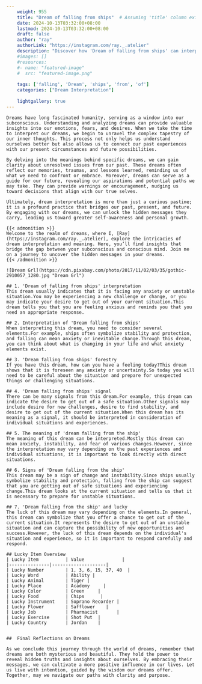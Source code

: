 ```yaml
---
    weight: 955
    title: "Dream of falling from ships"  # Assuming 'title' column exists
    date: 2024-10-13T03:32:00+08:00
    lastmod: 2024-10-13T03:32:00+08:00
    draft: false
    author: "ray"
    authorLink: "https://instagram.com/ray._.atelier"
    description: "Discover how 'Dream of falling from ships' can interpret your future and uncover its significant meanings in your life."
    #images: []
    #resources:
    #- name: "featured-image"
    #  src: "featured-image.png"
    
    tags: ['falling', 'Dream', 'ships', 'from', 'of']
    categories: ["Dream Interpretation"]
    
    lightgallery: true
---
```

    
    Dreams have long fascinated humanity, serving as a window into our subconscious. Understanding and analyzing dreams can provide valuable insights into our emotions, fears, and desires. When we take the time to interpret our dreams, we begin to unravel the complex tapestry of our inner thoughts. This process not only helps us understand ourselves better but also allows us to connect our past experiences with our present circumstances and future possibilities.
    
    By delving into the meanings behind specific dreams, we can gain clarity about unresolved issues from our past. These dreams often reflect our memories, traumas, and lessons learned, reminding us of what we need to confront or embrace. Moreover, dreams can serve as a guide for our future, revealing our aspirations and potential paths we may take. They can provide warnings or encouragement, nudging us toward decisions that align with our true selves.
    
    Ultimately, dream interpretation is more than just a curious pastime; it is a profound practice that bridges our past, present, and future. By engaging with our dreams, we can unlock the hidden messages they carry, leading us toward greater self-awareness and personal growth.
    
    {{< admonition >}}
    Welcome to the realm of dreams, where I, [Ray](https://instagram.com/ray._.atelier), explore the intricacies of dream interpretation and meaning. Here, you’ll find insights that bridge the gap between your subconscious and conscious mind. Join me on a journey to uncover the hidden messages in your dreams.
    {{< /admonition >}}
    
    ![Dream Grl](https://cdn.pixabay.com/photo/2017/11/02/03/35/gothic-2910057_1280.jpg "Dream Grl")
    
    ## 1. 'Dream of falling from ships' interpretation
    This dream usually indicates that it is facing any anxiety or unstable situation.You may be experiencing a new challenge or change, or you may indicate your desire to get out of your current situation.This dream tells you that you are feeling anxious and reminds you that you need an appropriate response.
    
    ## 2. Interpretation of 'Dream falling from ships'
    When interpreting this dream, you need to consider several elements.For example, ships often symbolize stability and protection, and falling can mean anxiety or inevitable change.Through this dream, you can think about what is changing in your life and what anxiety elements exist.
    
    ## 3. 'Dream falling from ships' forestry
    If you have this dream, how can you have a feeling today?This dream shows that it is foreseen any anxiety or uncertainty.So today you will need to be careful about the situation and prepare for unexpected things or challenging situations.
    
    ## 4. 'Dream falling from ships' signal
    There can be many signals from this dream.For example, this dream can indicate the desire to get out of a safe situation.Other signals may include desire for new challenges, desire to find stability, and desire to get out of the current situation.When this dream has its meaning as a signal, it should be interpreted in consideration of individual situations and experiences.
    
    ## 5. The meaning of 'dream falling from the ship'
    The meaning of this dream can be interpreted.Mostly this dream can mean anxiety, instability, and fear of various changes.However, since the interpretation may vary depending on the past experiences and individual situations, it is important to look directly with direct situations.
    
    ## 6. Signs of 'Dream falling from the ship'
    This dream may be a sign of change and instability.Since ships usually symbolize stability and protection, falling from the ship can suggest that you are getting out of safe situations and experiencing change.This dream looks at the current situation and tells us that it is necessary to prepare for unstable situations.
    
    ## 7. 'Dream falling from the ship' and lucky
    The luck of this dream may vary depending on the elements.In general, this dream can symbolize that you offer a chance to get out of the current situation.It represents the desire to get out of an unstable situation and can capture the possibility of new opportunities and success.However, the luck of this dream depends on the individual's situation and experience, so it is important to respond carefully and respond.
    
    ## Lucky Item Overview
    | Lucky Item          | Value              |
    |---------------|--------------------|
    | Lucky Number        | 1, 3, 6, 15, 37, 40  |
    | Lucky Word          | Ability |
    | Lucky Animal        | Tiger |
    | Lucky Place         | Academy     |
    | Lucky Color         | Green     |
    | Lucky Food          | Chips      |
    | Lucky Instrument    | Soprano Recorder |
    | Lucky Flower        | Safflower    |
    | Lucky Job           | Pharmacist       |
    | Lucky Exercise      | Shot Put  |
    | Lucky Country       | Jordan    |
    
    
    ##  Final Reflections on Dreams
    
    As we conclude this journey through the world of dreams, remember that dreams are both mysterious and beautiful. They hold the power to reveal hidden truths and insights about ourselves. By embracing their messages, we can cultivate a more positive influence in our lives. Let us live with intention, guided by the wisdom our dreams offer. Together, may we navigate our paths with clarity and purpose.
    